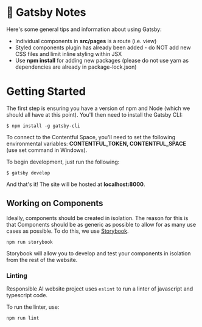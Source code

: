 # 🚀 Gatsby Notes

Here's some general tips and information about using Gatsby:

- Individual components in __src/pages__ is a route (i.e. view)
- Styled components plugin has already been added - do NOT add new CSS files and limit inline styling within JSX
- Use __npm install__ for adding new packages (please do not use yarn as dependencies are already in package-lock.json)

# Getting Started

The first step is ensuring you have a version of npm and Node (which we should all have at this point). You'll then need to install the Gatsby CLI:

```
$ npm install -g gatsby-cli
```

To connect to the Contentful Space, you'll need to set the following environmental variables: __CONTENTFUL_TOKEN, CONTENTFUL_SPACE__ (use set command in Windows).

To begin development, just run the following:

```
$ gatsby develop
```

And that's it! The site will be hosted at __localhost:8000__.

## Working on Components

Ideally, components should be created in isolation. The reason for this is that Components should be as generic as possible to allow for as many use cases as possible. To do this, we use [Storybook](https://storybook.js.org/).

```shell
npm run storybook
```

Storybook will allow you to develop and test your components in isolation from the rest of the website.

### Linting

Responsible AI website project uses `eslint` to run a linter of javascript and typescript code.

To run the linter, use:

```
npm run lint
```
